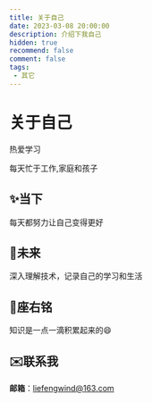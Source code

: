 ```yaml
---
title: 关于自己
date: 2023-03-08 20:00:00
description: 介绍下我自己
hidden: true
recommend: false
comment: false
tags:
 - 其它
---
```

# 关于自己

热爱学习

每天忙于工作,家庭和孩子

## ✨当下

每天都努力让自己变得更好

## 🚀未来

深入理解技术，记录自己的学习和生活

## 📝座右铭

知识是一点一滴积累起来的😄

## ✉️联系我

**邮箱**：liefengwind@163.com
